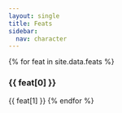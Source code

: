 ```yaml
---
layout: single
title: Feats
sidebar:
  nav: character
---
```


{% for feat in site.data.feats %}
### {{ feat[0] }}
{{ feat[1] }}
{% endfor %}